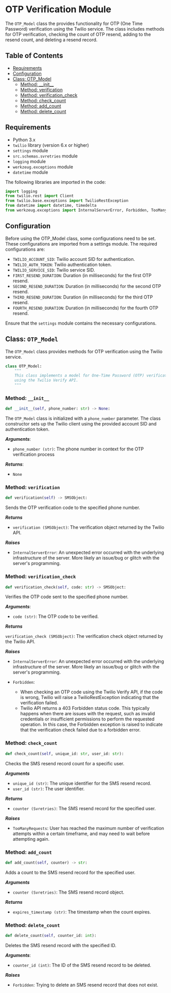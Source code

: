 # OTP Verification Module

The `OTP_Model` class the provides functionality for OTP (One Time Password) verification using the Twilio service. The class includes methods for OTP verification, checking the count of OTP resend, adding to the resend count, and deleting a resend record.

## Table of Contents

- [Requirements](#requirements)
- [Configuration](#configuration)
- [Class: OTP_Model](#class-otp_model)
  - [Method: \_\_init\_\_](#method-init)
  - [Method: verification](#method-verification)
  - [Method: verification_check](#method-verification_check)
  - [Method: check_count](#method-check_count)
  - [Method: add_count](#method-check_count)
  - [Method: delete_count](#method-delete_count)

## Requirements

- Python 3.x
- `twilio` library (version 6.x or higher)
- `settings` module
- `src.schemas.svretries` module
- `logging` module
- `werkzeug.exceptions` module
- `datetime` module

The following libraries are imported in the code:

```python
import logging
from twilio.rest import Client
from twilio.base.exceptions import TwilioRestException
from datetime import datetime, timedelta
from werkzeug.exceptions import InternalServerError, Forbidden, TooManyRequests
```

## Configuration

Before using the OTP_Model class, some configurations need to be set. These configurations are imported from a settings module. The required configurations are:

- `TWILIO_ACCOUNT_SID`: Twilio account SID for authentication.
- `TWILIO_AUTH_TOKEN`: Twilio authentication token.
- `TWILIO_SERVICE_SID`: Twilio service SID.
- `FIRST_RESEND_DURATION`: Duration (in milliseconds) for the first OTP resend.
- `SECOND_RESEND_DURATION`: Duration (in milliseconds) for the second OTP resend.
- `THIRD_RESEND_DURATION`: Duration (in milliseconds) for the third OTP resend.
- `FOURTH_RESEND_DURATION`: Duration (in milliseconds) for the fourth OTP resend.

Ensure that the `settings` module contains the necessary configurations.

## Class: `OTP_Model`

The `OTP_Model` class provides methods for OTP verification using the Twilio service.

```python
class OTP_Model:
    """
    This class implements a model for One-Time Password (OTP) verification
    using the Twilio Verify API.
    """
```

### Method:  `__init__` <a name='method-init'></a>

```python
def __init__(self, phone_number: str) -> None:
```

The `OTP_Model` class is initialized with a `phone_number` parameter. The class constructor sets up the Twilio client using the provided account SID and authentication token.

***Arguments***:

- `phone_number (str)`: The phone number in context for the OTP verification process

***Returns***:

- `None`

### Method: `verification`

```python
def verification(self) -> SMSObject:
```

Sends the OTP verification code to the specified phone number.

***Returns***

- `verification (SMSObject)`: The verification object returned by the Twilio API.

***Raises***

- `InternalServerError`: An unexpected error occurred with the underlying infrastructure of the server. More likely an issue/bug or glitch with the server's programming.

### Method: `verification_check`

```python
def verification_check(self, code: str) -> SMSObject:
```

Verifies the OTP code sent to the specified phone number.

***Arguments***:

- `code (str)`: The OTP code to be verified.

***Returns***

`verification_check (SMSObject)`: The verification check object returned by the Twilio API.

***Raises***

- `InternalServerError`: An unexpected error occurred with the underlying infrastructure of the server. More likely an issue/bug or glitch with the server's programming.

- `Forbidden`:
  - When checking an OTP code using the Twilio Verify API, if the code is wrong, Twilio will raise a TwilioRestException indicating that the verification failed.
  - Twilio API returns a 403 Forbidden status code. This typically happens when there are issues with the request, such as invalid credentials or insufficient permissions to perform the requested operation. In this case, the Forbidden exception is raised to indicate that the verification check failed due to a forbidden error.

### Method: `check_count`

```python
def check_count(self, unique_id: str, user_id: str):
```

Checks the SMS resend record count for a specific user.

***Arguments***

- `unique_id (str)`: The unique identifier for the SMS resend record.
- `user_id (str)`: The user identifier.

***Returns***

- `counter (Svretries)`: The SMS resend record for the specified user.

***Raises***

- `TooManyRequests`: User has reached the maximum number of verification attempts within a certain timeframe, and may need to wait before attempting again.


### Method: `add_count`

```python
def add_count(self, counter) -> str:
```

Adds a count to the SMS resend record for the specified user.

***Arguments***

- `counter (Svretries)`: The SMS resend record object.

***Returns***

- `expires_timestamp (str)`: The timestamp when the count expires.

### Method: `delete_count`

```python
def delete_count(self, counter_id: int):
```

Deletes the SMS resend record with the specified ID.

***Arguments***:

- `counter_id (int)`: The ID of the SMS resend record to be deleted.

***Raises***

- `Forbidden`: Trying to delete an SMS resend record that does not exist.
